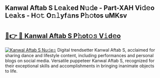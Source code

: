 ## Kanwal Aftab S L𝚎a𝚔ed N𝚞𝚍e - Part-XAH Vi𝚍𝚎o L𝚎a𝚔s - H𝚘𝚝 O𝚗𝚕yf𝚊ns P𝚑𝚘tos uMKsv

# <h2><a href="http://kf4uinh.oniu.top/?m=Kanwal+Aftab+S">🔗👉 🔴 Kanwal Aftab S P𝚑ot𝚘𝚜 V𝚒d𝚎o</a></h2>

[![Kanwal Aftab S Nu𝚍e𝚜](https://i.imgur.com/0qMVB7G.gif)](http://kf4uinh.oniu.top/?m=Kanwal+Aftab+S)
Digital trendsetter Kanwal Aftab S, acclaimed for sharing dance and lifestyle content, including performances and personal blogs on social media. Versatile puppeteer Kanwal Aftab S, recognized for their exceptional skills and accomplishments in bringing inanimate objects to life.  
